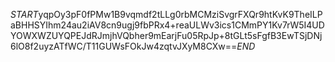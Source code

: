$START$yqpOy3pF0fPMw1B9vqmdf2tLLg0rbMCMziSvgrFXQr9htKvK9TheILPaBHHSYIhm24au2iAV8cn9ugj9fbPRx4+reaULWv3ics1CMmPY1Kv7rW5I4UDYOWXWZUYQPEJdRJmjhVQbher9mEarjFu05RpJp+8tGLt5sFgfB3EwTSjDNj6lO8f2uyzATfWC/T11GUWsFOkJw4zqtvJXyM8CXw==$END$